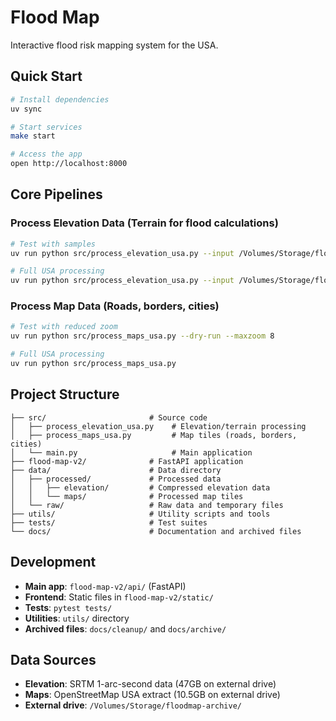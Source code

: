 # Flood Map

Interactive flood risk mapping system for the USA.

## Quick Start

```bash
# Install dependencies
uv sync

# Start services
make start

# Access the app
open http://localhost:8000
```

## Core Pipelines

### Process Elevation Data (Terrain for flood calculations)
```bash
# Test with samples
uv run python src/process_elevation_usa.py --input /Volumes/Storage/floodmap-archive/srtm-raw --output data/processed/elevation --samples 5 --dry-run

# Full USA processing
uv run python src/process_elevation_usa.py --input /Volumes/Storage/floodmap-archive/srtm-raw --output data/processed/elevation
```

### Process Map Data (Roads, borders, cities)
```bash
# Test with reduced zoom
uv run python src/process_maps_usa.py --dry-run --maxzoom 8

# Full USA processing
uv run python src/process_maps_usa.py
```

## Project Structure

```
├── src/                       # Source code
│   ├── process_elevation_usa.py    # Elevation/terrain processing
│   ├── process_maps_usa.py         # Map tiles (roads, borders, cities)  
│   └── main.py                     # Main application
├── flood-map-v2/              # FastAPI application
├── data/                      # Data directory
│   ├── processed/             # Processed data
│   │   ├── elevation/         # Compressed elevation data
│   │   └── maps/              # Processed map tiles
│   └── raw/                   # Raw data and temporary files
├── utils/                     # Utility scripts and tools
├── tests/                     # Test suites
└── docs/                      # Documentation and archived files
```

## Development

- **Main app**: `flood-map-v2/api/` (FastAPI)
- **Frontend**: Static files in `flood-map-v2/static/`
- **Tests**: `pytest tests/`
- **Utilities**: `utils/` directory
- **Archived files**: `docs/cleanup/` and `docs/archive/`

## Data Sources

- **Elevation**: SRTM 1-arc-second data (47GB on external drive)
- **Maps**: OpenStreetMap USA extract (10.5GB on external drive)
- **External drive**: `/Volumes/Storage/floodmap-archive/`